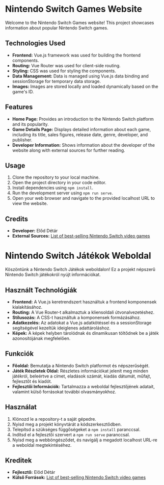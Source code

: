 # Nintendo Switch Games Website

Welcome to the Nintendo Switch Games website! This project showcases information about popular Nintendo Switch games.

## Technologies Used

- **Frontend:** Vue.js framework was used for building the frontend components.
- **Routing:** Vue Router was used for client-side routing.
- **Styling:** CSS was used for styling the components.
- **Data Management:** Data is managed using Vue.js data binding and sessionStorage for temporary data storage.
- **Images:** Images are stored locally and loaded dynamically based on the game's ID.

## Features

- **Home Page:** Provides an introduction to the Nintendo Switch platform and its popularity.
- **Game Details Page:** Displays detailed information about each game, including its title, sales figures, release date, genre, developer, and publisher.
- **Developer Information:** Shows information about the developer of the website along with external sources for further reading.

## Usage

1. Clone the repository to your local machine.
2. Open the project directory in your code editor.
3. Install dependencies using `npm install`.
4. Run the development server using `npm run serve`.
5. Open your web browser and navigate to the provided localhost URL to view the website.

## Credits

- **Developer:** Előd Détár
- **External Sources:** [List of best-selling Nintendo Switch video games](https://en.wikipedia.org/wiki/List_of_best-selling_Nintendo_Switch_video_games)



# Nintendo Switch Játékok Weboldal

Köszöntünk a Nintendo Switch Játékok weboldalon! Ez a projekt népszerű Nintendo Switch játékokról nyújt információkat.

## Használt Technológiák

- **Frontend:** A Vue.js keretrendszert használtuk a frontend komponensek kialakításához.
- **Routing:** A Vue Router-t alkalmaztuk a kliensoldali útvonalvezetéshez.
- **Stílusozás:** A CSS-t használtuk a komponensek formázásához.
- **Adatkezelés:** Az adatokat a Vue.js adatkötéssel és a sessionStorage segítségével kezeltük ideiglenes adattároláshoz.
- **Képek:** A képek helyben tárolódnak és dinamikusan töltődnek be a játék azonosítójának megfelelően.

## Funkciók

- **Főoldal:** Bemutatja a Nintendo Switch platformot és népszerűségét.
- **Játék Részletek Oldal:** Részletes információkat jelenít meg minden játékról, beleértve a címet, eladások számát, kiadás dátumát, műfajt, fejlesztőt és kiadót.
- **Fejlesztői Információk:** Tartalmazza a weboldal fejlesztőjének adatait, valamint külső forrásokat további olvasmányokhoz.

## Használat

1. Klónozd le a repository-t a saját gépedre.
2. Nyisd meg a projekt könyvtárát a kódszerkesztődben.
3. Telepítsd a szükséges függőségeket a `npm install` paranccsal.
4. Indítsd el a fejlesztői szervert a `npm run serve` paranccsal.
5. Nyisd meg a webböngésződet, és navigálj a megadott localhost URL-re a weboldal megtekintéséhez.

## Kreditek

- **Fejlesztő:** Előd Détár
- **Külső Források:** [List of best-selling Nintendo Switch video games](https://en.wikipedia.org/wiki/List_of_best-selling_Nintendo_Switch_video_games)
